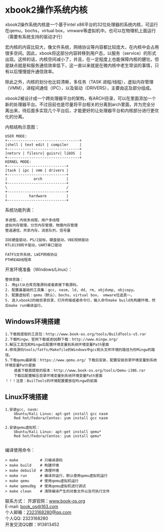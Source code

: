 # xbook2操作系统内核
xbook2操作系统内核是一个基于intel x86平台的32位处理器的系统内核，可运行在qemu，bochs，virtual box，vmware等虚拟机中。也可以在物理机上面运行（需要有系统支持的驱动才行）

宏内核的内容比较大，像文件系统，网络协议等内容都比较庞大，在内核中会占用很多空间。因此，xbook将这部分内容转移到用户态，以服务（service）的形式出现。这样的话，内核空间减小了，并且，在一定程度上也能保障内核的健壮。但是缺点就是和服务通信效率低下，这一直以来就是在微内核中老生常谈的事情，只有以后慢慢提升通信效率。  
  
除此之外，内核的划分也比较清晰，多任务（TASK 进程/线程），虚拟内存管理（VMM），进程间通信（IPC），以及驱动（DRIVERS），主要由这及部分组成。  
  
xbook2被设计成一个跨处理器平台的架构，有ARCH目录，可以在里面添加一个新的处理器平台。不过目前也是尽量将平台相关的分离到arch里面，并为完全分离出来，待后面多实现几个平台后，才能更好的让处理器平台和内核部分进行更优化的分离。  
  
内核结构示意图：
```
USER MODE:
+---------------------------------+
|shell | text edit | compiler     |
+---------------------------------+  
|netsrv | filesrv| guisrv| libOS  |
+---------------------------------+
KERNEL MODE: 
+---------------------------+
|task | ipc | vmm | drivers |
+---------------------------+
|            arch           | 
+---------------------------+
\                           /
+---------------------------+
|          hardware         |
+---------------------------+
```

系统功能列表：
```
多进程，内核多线程，用户多线程
虚拟内存管理，分页内存管理，物理内存管理
管道通信，共享内存，消息队列，信号量

IDE硬盘驱动，PS/2鼠标，键盘驱动，VBE视频驱动
RTL8139网卡驱动，UART串口驱动

FATFS文件系统，LWIP网络协议
PTHREAD线程库
```

开发环境准备（Windows/Linux）：  
```
整体思路：
1. 用git从仓库克隆源码或者直接下载源码。
2. 配置最基础的工具集：gcc, nasm, ld, dd, rm, objdump, objcopy。
3. 配置虚拟机：qemu（默认），bochs，virtual box， vmware任选其一。
5. 进入xbook2的根目录目录，打开终端或者命令行，输入命令make build先构建环境，然后make run编译运行。
```

## Windows环境搭建
```
1.下载我提取的工具包：http://www.book-os.org/tools/BuildTools-v5.rar
2.下载Mingw，官网下载或进QQ群下载：http://www.mingw.org/
3.解压工具包和Mingw后配置环境变量到系统环境变量Path里面
4.修改源码tools/fatfs/Makefile的Windows中gcc和头文件环境的路径为你Mingw的路径。
5.下载qemu最新版：https://www.qemu.org/ 下载后安装，配置安装目录环境变量到系统环境变量Path里面
    或者下载我提取的版本：http://www.book-os.org/tools/Qemu-i386.rar
    下载后配置解压目录环境变量到系统环境变量Path里面
！！！注意：BuilTools的环境配置要放在Mingw的前面
```

## Linux环境搭建
```
1.安装gcc, nasm: 
    Ubuntu/Kali Linux: apt-get install gcc nasm
    Red hot/Fedora/Centos: yum install gcc nasm
    
2.安装qemu虚拟机：
    Ubuntu/Kali Linux: apt-get install qemu*
    Red hot/Fedora/Centos: yum install qemu*
    
```



编译使用命令：
```
> make          # 只编译源码
> make build    # 构建环境
> make debuild  # 清理环境
> make run      # 编译并运行，默认使用qemu虚拟机运行
> make qemu     # 使用qemu虚拟机运行
> make qemudbg  # 使用qemu虚拟机进行调试
> make clean    # 清除编译产生的对象文件以及可执行文件
```

联系方式：
开源官网：www.book-os.org  
E-mail: book_os@163.com  
个人邮箱：2323168280@qq.com  
个人QQ: 2323168280  
开发交流QQ群：913813452  
